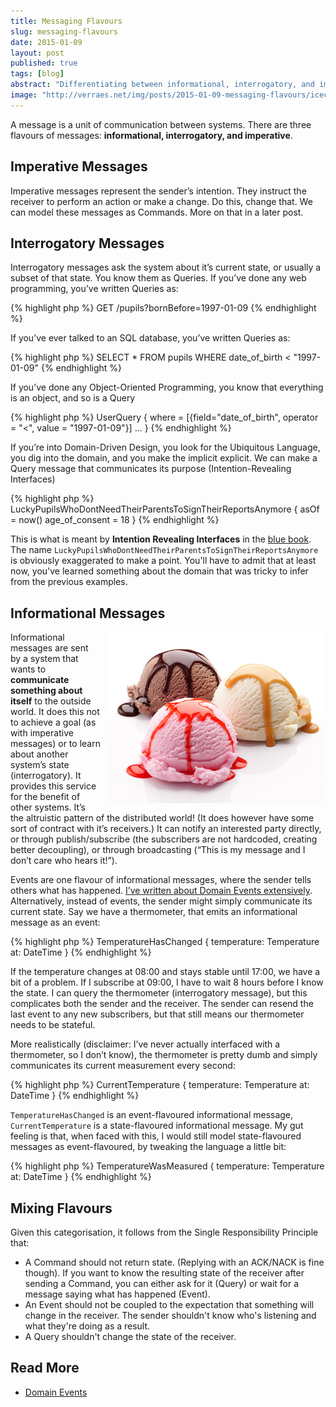 ```yaml
---
title: Messaging Flavours
slug: messaging-flavours
date: 2015-01-09
layout: post
published: true
tags: [blog]
abstract: "Differentiating between informational, interrogatory, and imperative messages, and keeping them nicely separated."
image: "http://verraes.net/img/posts/2015-01-09-messaging-flavours/icecream.jpg"
---
```



A message is a unit of communication between systems. There are three flavours of messages: **informational, interrogatory, and imperative**. 


## Imperative Messages

Imperative messages represent the sender’s intention. They instruct the receiver to perform an action or make a change. Do this, change that. We can model these messages as Commands. More on that in a later post.

## Interrogatory Messages

Interrogatory messages ask the system about it’s current state, or usually a subset of that state. You know them as Queries. If you’ve done any web programming, you’ve written Queries as:
 
{% highlight php %}
GET /pupils?bornBefore=1997-01-09
{% endhighlight %}

If you’ve ever talked to an SQL database, you’ve written Queries as:

{% highlight php %}
SELECT * FROM pupils WHERE date_of_birth < "1997-01-09"
{% endhighlight %}

If you’ve done any Object-Oriented Programming, you know that everything is an object, and so is a Query

{% highlight php %}
UserQuery { 
    where = [{field="date_of_birth", operator = "<", value = "1997-01-09"}] 
    ... 
}
{% endhighlight %}

If you’re into Domain-Driven Design, you look for the Ubiquitous Language,  you dig into the domain, and you make the implicit explicit. We can make a Query message that communicates its purpose (Intention-Revealing Interfaces)

{% highlight php %}
LuckyPupilsWhoDontNeedTheirParentsToSignTheirReportsAnymore { 
    asOf = now() 
    age_of_consent = 18 
}
{% endhighlight %}

This is what is meant by **Intention Revealing Interfaces** in the [blue book](http://www.amazon.com/gp/product/0321125215/ref=as_li_tl?ie=UTF8&camp=1789&creative=390957&creativeASIN=0321125215&linkCode=as2&tag=verraesnet-20&linkId=JK4IHA2DQIYZB5ZR). The name `LuckyPupilsWhoDontNeedTheirParentsToSignTheirReportsAnymore` is obviously exaggerated to make a point. You'll have to admit that at least now, you've learned something about the domain that was tricky to infer from the previous examples.

## Informational Messages

<img style="float:right;margin-left: 10px" src="/img/posts/2015-01-09-messaging-flavours/icecream-small.jpg" alt="Ice Cream Flavours">

Informational messages are sent by a system that wants to **communicate something about itself** to the outside world. It does this not to achieve a goal (as with imperative messages) or to learn about another system’s state (interrogatory). It provides this service for the benefit of other systems. It’s the altruistic pattern of the distributed world! (It does however have some sort of contract with it’s receivers.) It can notify an interested party directly, or through publish/subscribe (the subscribers are not hardcoded, creating better decoupling), or through broadcasting (“This is my message and I don’t care who hears it!”). 

Events are one flavour of informational messages, where the sender tells others what has happened. [I’ve written about Domain Events extensively](/2014/11/domain-events/). Alternatively, instead of events, the sender might simply communicate its current state. Say we have a thermometer, that emits an informational message as an event:

{% highlight php %}
TemperatureHasChanged { 
    temperature: Temperature
    at: DateTime 
}
{% endhighlight %}

If the temperature changes at 08:00 and stays stable until 17:00, we have a bit of a problem. If I subscribe at 09:00, I have to wait 8 hours before I know the state. I can query the thermometer (interrogatory message), but this complicates both the sender and the receiver. The sender can resend the last event to any new subscribers, but that still means our thermometer needs to be stateful. 

More realistically (disclaimer: I’ve never actually interfaced with a thermometer, so I don’t know), the thermometer is pretty dumb and simply communicates its current measurement every second: 

{% highlight php %}
CurrentTemperature { 
    temperature: Temperature
    at: DateTime 
}
{% endhighlight %}

`TemperatureHasChanged` is an event-flavoured informational message, `CurrentTemperature` is a state-flavoured informational message. My gut feeling is that, when faced with this, I would still model state-flavoured messages as event-flavoured, by tweaking the language a little bit:

{% highlight php %}
TemperatureWasMeasured {
    temperature: Temperature
    at: DateTime 
}
{% endhighlight %}

## Mixing Flavours

Given this categorisation, it follows from the Single Responsibility Principle that: 

- A Command should not return state. (Replying with an ACK/NACK is fine though). If you want to know the resulting state of the receiver after sending a Command, you can either ask for it (Query) or wait for a message saying what has happened (Event).
- An Event should not be coupled to the expectation that something will change in the receiver. The sender shouldn't know who's listening and what they're doing as a result. 
- A Query shouldn't change the state of the receiver. 


## Read More

- [Domain Events](/2014/11/domain-events/)